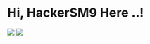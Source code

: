 # Hi, HackerSM9 Here ..!
<a href="https://github.com/Hackersm9"><img src="https://github-readme-stats.vercel.app/api?username=hackersm9&show_icons=true&include_all_commits=true&theme=react&cache_seconds=0&hide_border=true">
<a/>
<a href="https://github-readme-stats.vercel.app/api/top-langs/?username=hackersm9&layout=compact&theme=react&hide_border=true"><img src="https://github-readme-stats.vercel.app/api/top-langs/?username=hackersm9&layout=compact&theme=react&hide_border=true">
<a/>
